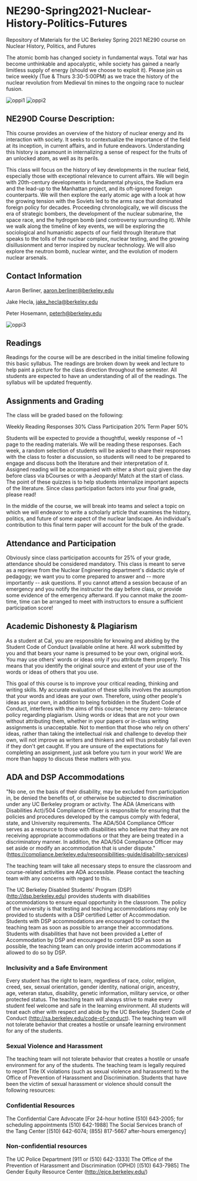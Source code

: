 # NE290-Spring2021-Nuclear-History-Politics-Futures
Repository of Materials for the UC Berkeley Spring 2021 NE290 course on Nuclear History, Politics, and Futures

The atomic bomb has changed society in fundamental ways. Total war has become unthinkable and apocalyptic, while society has gained a nearly limitless supply of energy (should we choose to exploit it). Please join us twice weekly (Tue & Thurs 3:30-5:00PM) as we trace the history of the nuclear revolution from Medieval tin mines to the ongoing race to nuclear fusion. 

![oppi1](https://github.com/aaronreichmenberliner/NE290-Spring2021-Nuclear-History-Politics-Futures-/blob/main/site/XBD200801-00004.jpg)
![oppi2](https://github.com/aaronreichmenberliner/NE290-Spring2021-Nuclear-History-Politics-Futures-/blob/main/site/XBD9704-01422.jpg)


## NE290D Course Description:

This course provides an overview of the history of nuclear energy and its interaction with society. It seeks to contextualize the importance of the field at its inception, in current affairs, and in future endeavors. Understanding this history is paramount in internalizing a sense of respect for the fruits of an unlocked atom, as well as its perils.

This class will focus on the history of key developments in the nuclear field, especially those with exceptional relevance to current affairs. We will begin with 20th-century developments in fundamental physics, the Radium era and the lead-up to the Manhattan project, and its oft-ignored foreign counterparts. We will then explore the early atomic age with a look at how the growing tension with the Soviets led to the arms race that dominated foreign policy for decades. Proceeding chronologically, we will discuss the era of strategic bombers, the development of the nuclear submarine, the space race, and the hydrogen bomb (and controversy surrounding it). While we walk along the timeline of key events, we will be exploring the sociological and humanistic aspects of our field through literature that speaks to the tolls of the nuclear complex, nuclear testing, and the growing disillusionment and terror inspired by nuclear technology. We will also explore the neutron bomb, nuclear winter, and the evolution of modern nuclear arsenals.


## Contact Information

Aaron Berliner, aaron.berliner@berkeley.edu

Jake Hecla, jake_hecla@berkeley.edu

Peter Hosemann, peterh@berkeley.edu


![oppi3](https://github.com/aaronreichmenberliner/NE290-Spring2021-Nuclear-History-Politics-Futures-/blob/main/site/XBD9704-01422.jpg)


## Readings

Readings for the course will be are described in the initial timeline following this basic syllabus. The readings are broken down by week and lecture to help paint a picture for the class direction throughout the semester. All students are expected to have an understanding of all of the readings. The syllabus will be updated frequently.




## Assignments and Grading

The class will be graded based on the following:

Weekly Reading Responses 30\%
Class Participation 20\%
Term Paper 50\%

Students will be expected to provide a thoughtful, weekly response of ~1 page to the reading materials. We will be reading these responses. Each week, a random selection of students will be asked to share their responses with the class to foster a discussion, so students will need to be prepared to engage and discuss both the literature and their interpretation of it. Assigned reading will be accompanied with either a short quiz given the day before class via bCourses or with a Jeopardy! Match at the start of class. The point of these quizzes is to help students internalize important aspects of the literature. Since class participation factors into your final grade, please read!

In the middle of the course, we will break into teams and select a topic on which we will endeavor to write a scholarly article that examines the history, politics, and future of some aspect of the nuclear landscape. An individual's contribution to this final term paper will account for the bulk of the grade.




## Attendance and Participation

Obviously since class participation accounts for 25% of your grade, attendance should be considered mandatory. This class is meant to serve as a reprieve from the Nuclear Engineering department's didactic style of pedagogy; we want you to come prepared to answer and -- more importantly -- ask questions. If you cannot attend a session because of an emergency and you notify the instructor the day before class, or provide some evidence of the emergency afterward. If you cannot make the zoom-time, time can be arranged to meet with instructors to ensure a sufficient participation score!




## Academic Dishonesty & Plagiarism

As a student at Cal, you are responsible for knowing and abiding by the Student Code of Conduct (available online at here. All work submitted by you and that bears your name is presumed to be your own, original work. You may use others' words or ideas only if you attribute them properly. This means that you identify the original source and extent of your use of the words or ideas of others that you use.

This goal of this course is to improve your critical reading, thinking and writing skills. My accurate evaluation of these skills involves the assumption that your words and ideas are your own. Therefore, using other people's ideas as your own, in addition to being forbidden in the Student Code of Conduct, interferes with the aims of this course; hence my zero- tolerance policy regarding plagiarism. Using words or ideas that are not your own without attributing them, whether in your papers or in-class writing assignments is unacceptable. Not to mention that those who rely on others' ideas, rather than taking the intellectual risk and challenge to develop their own, will not improve as writers and thinkers and will thus probably fail even if they don't get caught. If you are unsure of the expectations for completing an assignment, just ask before you turn in your work! We are more than happy to discuss these matters with you.




## ADA and DSP Accommodations 

"No one, on the basis of their disability, may be excluded from participation in, be denied the benefits of, or otherwise be subjected to discrimination under any UC Berkeley program or activity. The ADA (Americans with Disabilities Act)/504 Compliance Officer is responsible for ensuring that the policies and procedures developed by the campus comply with federal, state, and University requirements. The ADA/504 Compliance Officer serves as a resource to those with disabilities who believe that they are not receiving appropriate accommodations or that they are being treated in a discriminatory manner. In addition, the ADA/504 Compliance Officer may set aside or modify an accommodation that is under dispute."(https://compliance.berkeley.edu/responsibilities-guide/disability-services) 

The teaching team will take all necessary steps to ensure the classroom and course-related activities are ADA accessible. Please contact the teaching team with any concerns with regard to this. 

The UC Berkeley Disabled Students’ Program (DSP) (http://dsp.berkeley.edu) provides students with disabilities accommodations to ensure equal opportunity in the classroom. The policy of the university is that testing and teaching accommodations may only be provided to students with a DSP certified Letter of Accommodation. Students with DSP accommodations are encouraged to contact the teaching team as soon as possible to arrange their accommodations. Students with disabilities that have not been provided a Letter of Accommodation by DSP and encouraged to contact DSP as soon as possible, the teaching team can only provide interim accommodations if allowed to do so by DSP. 




### Inclusivity and a Safe Environment

Every student has the right to learn, regardless of race, color, religion, creed, sex, sexual orientation, gender identity, national origin, ancestry, age, veteran status, disability, genetic information, military service, or other protected status. The teaching team will always strive to make every student feel welcome and safe in the learning environment. All students will treat each other with respect and abide by the UC Berkeley Student Code of Conduct (http://sa.berkeley.edu/code-of-conduct). The teaching team will not tolerate behavior that creates a hostile or unsafe learning environment for any of the students.




### Sexual Violence and Harassment

The teaching team will not tolerate behavior that creates a hostile or unsafe environment for any of the students. The teaching team is legally required to report Title IX violations (such as sexual violence and harassment) to the Office of Prevention of Harassment and Discrimination. Students that have been the victim of sexual harassment or violence should consult the following resources:

### Confidential Resources

The Confidential Care Advocate [For 24-hour hotline (510) 643-2005; for scheduling appointments (510) 642-1988]
The Social Services branch of the Tang Center [(510) 642-6074; (855) 817-5667 after-hours emergency]

### Non-confidential resources

The UC Police Department [911 or (510) 642-3333]
The Office of the Prevention of Harassment and Discrimination (OPHD) [(510) 643-7985]
The Gender Equity Resource Center (http://ejce.berkeley.edu/)
